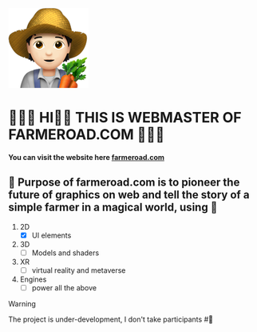 
<!-- this is the cover image -->
![cover image for farmeroad.com](farmer.png)

#  🧑🏻‍🌾  HI👋🏻 THIS IS WEBMASTER OF **FARMEROAD.COM**  🧑🏻‍🌾

#### You can visit the website here [farmeroad.com](https://farmeroad.com/)

## 🌽 Purpose of farmeroad.com is to pioneer the future of graphics on web and tell the story of a simple farmer in a magical world, using 🌽
1. 2D
      - [x] UI elements
2. 3D
      - [ ] Models and shaders
3. XR
      - [ ] virtual reality and metaverse
4. Engines
      - [ ] power all the above

> [!WARNING]
> The project is under-development, I don't take participants #🚜
